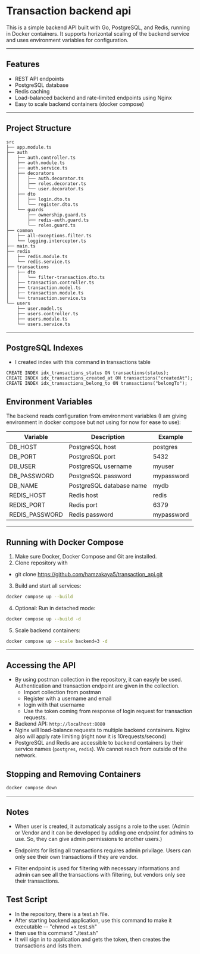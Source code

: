 # Transaction backend api

This is a simple backend API built with Go, PostgreSQL, and Redis, running in Docker containers. It supports horizontal scaling of the backend service and uses environment variables for configuration.

---

## Features

* REST API endpoints
* PostgreSQL database
* Redis caching
* Load-balanced backend and rate-limited endpoints using Nginx
* Easy to scale backend containers (docker compose)

---

## Project Structure

```
src
├── app.module.ts
├── auth
│   ├── auth.controller.ts
│   ├── auth.module.ts
│   ├── auth.service.ts
│   ├── decorators
│   │   ├── auth.decorator.ts
│   │   ├── roles.decorator.ts
│   │   └── user.decorator.ts
│   ├── dto
│   │   ├── login.dto.ts
│   │   └── register.dto.ts
│   └── guards
│       ├── ownership.guard.ts
│       ├── redis-auth.guard.ts
│       └── roles.guard.ts
├── common
│   ├── all-exceptions.filter.ts
│   └── logging.interceptor.ts
├── main.ts
├── redis
│   ├── redis.module.ts
│   └── redis.service.ts
├── transactions
│   ├── dto
│   │   └── filter-transaction.dto.ts
│   ├── transaction.controller.ts
│   ├── transaction.model.ts
│   ├── transaction.module.ts
│   └── transaction.service.ts
└── users
    ├── user.model.ts
    ├── users.controller.ts
    ├── users.module.ts
    └── users.service.ts
```

---

## PostgreSQL Indexes
  * I created index with this command in transactions table 
  ```
  CREATE INDEX idx_transactions_status ON transactions(status);
  CREATE INDEX idx_transactions_created_at ON transactions("createdAt");
  CREATE INDEX idx_transactions_belong_to ON transactions("belongTo");
  ```

## Environment Variables

The backend reads configuration from environment variables (I am giving environment in docker compose but not using for now for ease to use):

| Variable      | Description              | Example    |
| ------------  | ------------------------ | ---------- |
| DB_HOST       | PostgreSQL host          | postgres   |
| DB_PORT       | PostgreSQL port          | 5432       |
| DB_USER       | PostgreSQL username      | myuser     |
| DB_PASSWORD   | PostgreSQL password      | mypassword |
| DB_NAME       | PostgreSQL database name | mydb       |
| REDIS_HOST    | Redis host               | redis      |
| REDIS_PORT    | Redis port               | 6379       |
| REDIS_PASSWORD| Redis password           | mypassword |

---

## Running with Docker Compose

1. Make sure Docker, Docker Compose and Git are installed.
2. Clone repository with 
 * git clone https://github.com/hamzakaya5/transaction_api.git
3. Build and start all services:

```bash
docker compose up --build
```

4. Optional: Run in detached mode:

```bash
docker compose up --build -d
```

5. Scale backend containers:

```bash
docker compose up --scale backend=3 -d
```

---

## Accessing the API

* By using postman collection in the repository, it can easyly be used. Authentication and transaction endpoint are given in the collection.
  - Import collection from postman
  - Register with a username and email
  - login with that username
  - Use the token coming from response of login request for transaction requests.
* Backend API: `http://localhost:8080`
* Nginx will load-balance requests to multiple backend containers. Nginx also will apply rate limiting (right now it is 10requests/second)
* PostgreSQL and Redis are accessible to backend containers by their service names (`postgres`, `redis`). We cannot reach from outside of the network.

## Stopping and Removing Containers

```bash
docker compose down
```

---

## Notes

* When user is created, it automaticaly assigns a role to the user. (Admin or Vendor and it can be developed by adding one endpoint for admins to use. So, they can give admin permissions to another users.)

* Endpoints for listing all transactions requires admin privilage. Users can only see their own transactions if they are vendor.
* Filter endpoint is used for filtering with necessary informations and admin can see all the transactions with filtering, but vendors only see their transactions.


## Test Script

  * In the repository, there is a test.sh file.
  * After starting backend application, use this command to make it executable -- "chmod +x test.sh"
  * then use this command "./test.sh"
  * It will sign in to application and gets the token, then creates the transactions and lists them.


